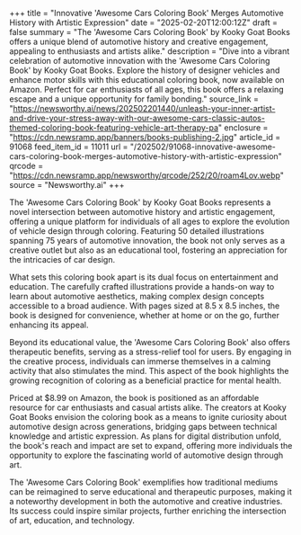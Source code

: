 +++
title = "Innovative 'Awesome Cars Coloring Book' Merges Automotive History with Artistic Expression"
date = "2025-02-20T12:00:12Z"
draft = false
summary = "The 'Awesome Cars Coloring Book' by Kooky Goat Books offers a unique blend of automotive history and creative engagement, appealing to enthusiasts and artists alike."
description = "Dive into a vibrant celebration of automotive innovation with the 'Awesome Cars Coloring Book' by Kooky Goat Books. Explore the history of designer vehicles and enhance motor skills with this educational coloring book, now available on Amazon. Perfect for car enthusiasts of all ages, this book offers a relaxing escape and a unique opportunity for family bonding."
source_link = "https://newsworthy.ai/news/202502201440/unleash-your-inner-artist-and-drive-your-stress-away-with-our-awesome-cars-classic-autos-themed-coloring-book-featuring-vehicle-art-therapy-pa"
enclosure = "https://cdn.newsramp.app/banners/books-publishing-2.jpg"
article_id = 91068
feed_item_id = 11011
url = "/202502/91068-innovative-awesome-cars-coloring-book-merges-automotive-history-with-artistic-expression"
qrcode = "https://cdn.newsramp.app/newsworthy/qrcode/252/20/roam4Lov.webp"
source = "Newsworthy.ai"
+++

<p>The 'Awesome Cars Coloring Book' by Kooky Goat Books represents a novel intersection between automotive history and artistic engagement, offering a unique platform for individuals of all ages to explore the evolution of vehicle design through coloring. Featuring 50 detailed illustrations spanning 75 years of automotive innovation, the book not only serves as a creative outlet but also as an educational tool, fostering an appreciation for the intricacies of car design.</p><p>What sets this coloring book apart is its dual focus on entertainment and education. The carefully crafted illustrations provide a hands-on way to learn about automotive aesthetics, making complex design concepts accessible to a broad audience. With pages sized at 8.5 x 8.5 inches, the book is designed for convenience, whether at home or on the go, further enhancing its appeal.</p><p>Beyond its educational value, the 'Awesome Cars Coloring Book' also offers therapeutic benefits, serving as a stress-relief tool for users. By engaging in the creative process, individuals can immerse themselves in a calming activity that also stimulates the mind. This aspect of the book highlights the growing recognition of coloring as a beneficial practice for mental health.</p><p>Priced at $8.99 on Amazon, the book is positioned as an affordable resource for car enthusiasts and casual artists alike. The creators at Kooky Goat Books envision the coloring book as a means to ignite curiosity about automotive design across generations, bridging gaps between technical knowledge and artistic expression. As plans for digital distribution unfold, the book's reach and impact are set to expand, offering more individuals the opportunity to explore the fascinating world of automotive design through art.</p><p>The 'Awesome Cars Coloring Book' exemplifies how traditional mediums can be reimagined to serve educational and therapeutic purposes, making it a noteworthy development in both the automotive and creative industries. Its success could inspire similar projects, further enriching the intersection of art, education, and technology.</p>